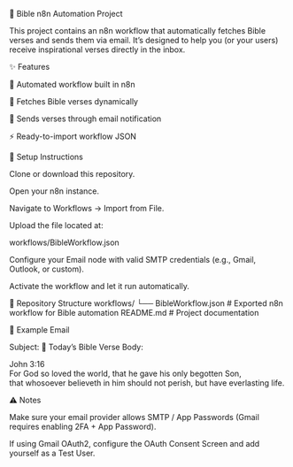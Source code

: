 📖 Bible n8n Automation Project

This project contains an n8n workflow that automatically fetches Bible verses and sends them via email. It’s designed to help you (or your users) receive inspirational verses directly in the inbox.

✨ Features

🔄 Automated workflow built in n8n

📜 Fetches Bible verses dynamically

📧 Sends verses through email notification

⚡ Ready-to-import workflow JSON

🚀 Setup Instructions

Clone or download this repository.

Open your n8n instance.

Navigate to Workflows → Import from File.

Upload the file located at:

workflows/BibleWorkflow.json

Configure your Email node with valid SMTP credentials (e.g., Gmail, Outlook, or custom).

Activate the workflow and let it run automatically.

📂 Repository Structure
workflows/
└── BibleWorkflow.json # Exported n8n workflow for Bible automation
README.md # Project documentation

📧 Example Email

Subject: 📖 Today’s Bible Verse
Body:

John 3:16  
For God so loved the world, that he gave his only begotten Son,  
that whosoever believeth in him should not perish, but have everlasting life.

⚠️ Notes

Make sure your email provider allows SMTP / App Passwords (Gmail requires enabling 2FA + App Password).

If using Gmail OAuth2, configure the OAuth Consent Screen and add yourself as a Test User.
